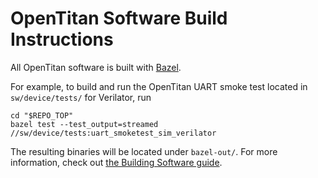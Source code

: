 # OpenTitan Software Build Instructions

All OpenTitan software is built with [Bazel](https://bazel.build/).

For example, to build and run the OpenTitan UART smoke test located in `sw/device/tests/` for Verilator, run

```console
cd "$REPO_TOP"
bazel test --test_output=streamed //sw/device/tests:uart_smoketest_sim_verilator
```

The resulting binaries will be located under `bazel-out/`. For more information, check out [the Building Software guide](../../doc/guides/getting_started/src/build_sw.md).
